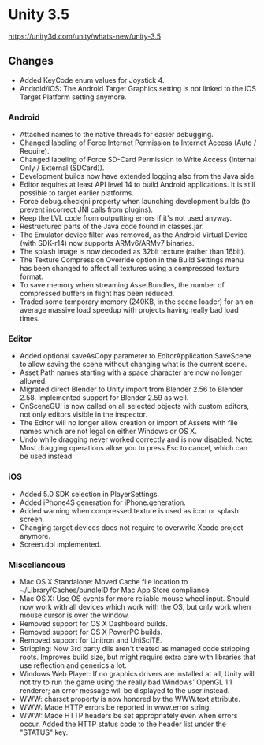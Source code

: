 # Unity 3.5
https://unity3d.com/unity/whats-new/unity-3.5

## Changes

<ul>
<li>Added KeyCode enum values for Joystick 4.</li>
<li>Android/iOS: The Android Target Graphics setting is not linked to the iOS Target Platform setting anymore.</li>
</ul>

### Android
<ul>
<li>Attached names to the native threads for easier debugging.</li>
<li>Changed labeling of Force Internet Permission to Internet Access (Auto / Require).</li>
<li>Changed labeling of Force SD-Card Permission to Write Access (Internal Only / External (SDCard)).</li>
<li>Development builds now have extended logging also from the Java side.</li>
<li>Editor requires at least API level 14 to build Android applications. It is still possible to target earlier platforms.</li>
<li>Force debug.checkjni property when launching development builds (to prevent incorrect JNI calls from plugins).</li>
<li>Keep the LVL code from outputting errors if it's not used anyway.</li>
<li>Restructured parts of the Java code found in classes.jar.</li>
<li>The Emulator device filter was removed, as the Android Virtual Device (with SDK-r14) now supports ARMv6/ARMv7 binaries.</li>
<li>The splash image is now decoded as 32bit texture (rather than 16bit).</li>
<li>The Texture Compression Override option in the Build Settings menu has been changed to affect all textures using a compressed texture format.</li>
<li>To save memory when streaming AssetBundles, the number of compressed buffers in flight has been reduced.</li>
<li>Traded some temporary memory (240KB, in the scene loader) for an on-average massive load speedup with projects having really bad load times.</li>
</ul>

### Editor
<ul>
<li>Added optional saveAsCopy parameter to EditorApplication.SaveScene to allow saving the scene without changing what is the current scene.</li>
<li>Asset Path names starting with a space character are now no longer allowed.</li>
<li>Migrated direct Blender to Unity import from Blender 2.56 to Blender 2.58. Implemented support for Blender 2.59 as well.</li>
<li>OnSceneGUI is now called on all selected objects with custom editors, not only editors visible in the inspector.</li>
<li>The Editor will no longer allow creation or import of Assets with file names which are not legal on either Windows or OS X.</li>
<li>Undo while dragging never worked correctly and is now disabled. Note: Most dragging operations allow you to press Esc to cancel, which can be used instead.</li>
</ul>

### iOS
<ul>
<li>Added 5.0 SDK selection in PlayerSettings.</li>
<li>Added iPhone4S generation for iPhone.generation.</li>
<li>Added warning when compressed texture is used as icon or splash screen.</li>
<li>Changing target devices does not require to overwrite Xcode project anymore.</li>
<li>Screen.dpi implemented.</li>
</ul>

### Miscellaneous
<ul>
<li>Mac OS X Standalone: Moved Cache file location to ~/Library/Caches/bundleID for Mac App Store compliance.</li>
<li>Mac OS X: Use OS events for more reliable mouse wheel input. Should now work with all devices which work with the OS, but only work when mouse cursor is over the window.</li>
<li>Removed support for OS X Dashboard builds.</li>
<li>Removed support for OS X PowerPC builds.</li>
<li>Removed support for Unitron and UniSciTE.</li>
<li>Stripping: Now 3rd party dlls aren't treated as managed code stripping roots. Improves build size, but might require extra care with libraries that use reflection and generics a lot.</li>
<li>Windows Web Player: If no graphics drivers are installed at all, Unity will not try to run the game using the really bad Windows' OpenGL 1.1 renderer; an error message will be displayed to the user instead.</li>
<li>WWW: charset property is now honored by the WWW.text attribute.</li>
<li>WWW: Made HTTP errors be reported in www.error string.</li>
<li>WWW: Made HTTP headers be set appropriately even when errors occur. Added the HTTP status code to the header list under the "STATUS" key.</li>
</ul>
